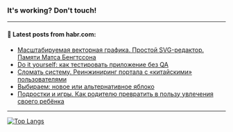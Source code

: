 ### It's working? Don't touch!

---
<!--
#### 🛠️ Technical stack:

![C++](https://img.shields.io/badge/C++-informational?logo=c%2B%2B&style=flat&logoColor=white&color=9C033A)
![Java](https://img.shields.io/badge/Java-informational?logo=java&style=flat&logoColor=white&color=007396)
![Kotlin](https://img.shields.io/badge/Kotlin-informational?logo=Kotlin&style=flat&logoColor=white&color=0095D5)
![JS](https://img.shields.io/badge/JS-informational?logo=javaScript&style=flat&logoColor=black&color=F7Df1E) <br>
![HTML5](https://img.shields.io/badge/HTML5-informational?logo=html5&style=flat&logoColor=white&color=E34F26)
![CSS3](https://img.shields.io/badge/CSS3-informational?logo=css3&style=flat&logoColor=white&color=157286)
![Sass](https://img.shields.io/badge/Saas-informational?logo=sass&style=flat&logoColor=white&color=hotpink)
![PHP](https://img.shields.io/badge/PHP-informational?logo=php&style=flat&logoColor=white&color=777BB4) <br>
![WebPAck](https://img.shields.io/badge/WebPack-informational?logo=webPack&style=flat&logoColor=white&color=FF6F00)
![Bootstrap](https://img.shields.io/badge/Bootstrap-informational?logo=Bootstrap&style=flat&logoColor=white&color=7952B3)
![MySQL](https://img.shields.io/badge/MySQL-informational?logo=MySQL&style=flat&logoColor=white&color=00f) <br>
![NodeJS](https://img.shields.io/badge/NodeJS-informational?logo=node.js&style=flat&logoColor=white&color=43853D)
![Spring](https://img.shields.io/badge/Spring-informational?logo=Spring&style=flat&logoColor=white&color=0A9EDC)
![Angular](https://img.shields.io/badge/Vue-informational?logo=vue.js&style=flat&logoColor=white&color=red)
![Git](https://img.shields.io/badge/Git-informational?logo=git&style=flat&logoColor=white&color=darkorange)

___
-->

#### 💬 Latest posts from habr.com:

<!-- BLOG-POST-LIST:START -->
- [Масштабируемая векторная графика. Простой SVG-редактор. Памяти Матса Бенгтссона](https://habr.com/ru/post/686060/?utm_source=habrahabr&utm_medium=rss&utm_campaign=686060)
- [Do it yourself: как тестировать приложение без QA](https://habr.com/ru/post/686058/?utm_source=habrahabr&utm_medium=rss&utm_campaign=686058)
- [Сломать систему. Реинжиниринг портала с «китайскими» пользователями](https://habr.com/ru/post/685930/?utm_source=habrahabr&utm_medium=rss&utm_campaign=685930)
- [Выбираем: новое или альтернативное яблоко](https://habr.com/ru/post/686046/?utm_source=habrahabr&utm_medium=rss&utm_campaign=686046)
- [Подростки и игры. Как родителю превратить в пользу увлечения своего ребёнка](https://habr.com/ru/post/686026/?utm_source=habrahabr&utm_medium=rss&utm_campaign=686026)
<!-- BLOG-POST-LIST:END -->

---

[![Top Langs](https://github-readme-stats.vercel.app/api/top-langs/?username=zloylis&layout=compact&hide_border=true&theme=dracula)](https://github.com/zloylis)
